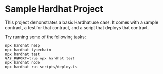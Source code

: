 # Sample Hardhat Project

This project demonstrates a basic Hardhat use case. It comes with a sample contract, a test for that contract, and a script that deploys that contract.

Try running some of the following tasks:

```shell
npx hardhat help
npx hardhat typechain
npx hardhat test
GAS_REPORT=true npx hardhat test
npx hardhat node
npx hardhat run scripts/deploy.ts
```
